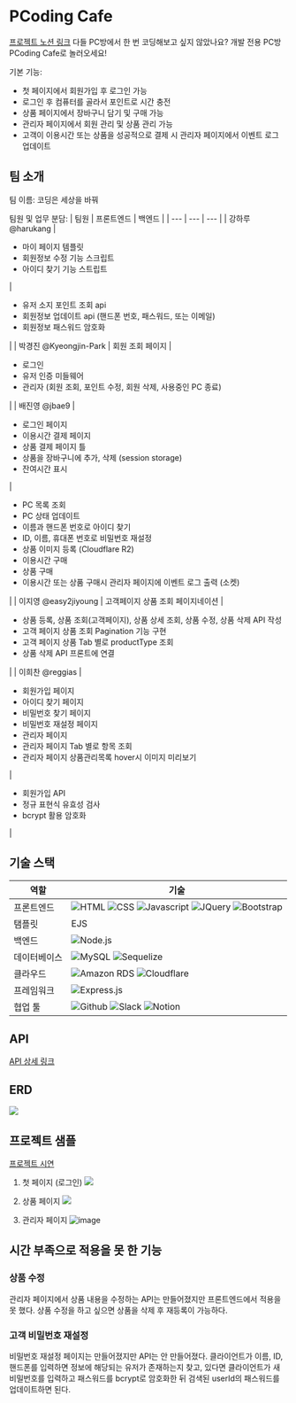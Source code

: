 # PCoding Cafe
[프로젝트 노션 링크](https://relic-cloth-7a9.notion.site/6-b63522904d0b434c933e4722ee4d506f)
다들 PC방에서 한 번 코딩해보고 싶지 않았나요? 개발 전용 PC방 PCoding Cafe로 놀러오세요!

기본 기능:
- 첫 페이지에서 회원가입 후 로그인 가능
- 로그인 후 컴퓨터를 골라서 포인트로 시간 충전
- 상품 페이지에서 장바구니 담기 및 구매 가능
- 관리자 페이지에서 회원 관리 및 상품 관리 가능
- 고객이 이용시간 또는 상품을 성공적으로 결제 시 관리자 페이지에서 이벤트 로그 업데이트

## 팀 소개
팀 이름: 코딩은 세상을 바꿔

팀원 및 업무 분담:
| 팀원 | 프론트엔드 | 백엔드 |
| --- | --- | --- |
| 강하루 @harukang | <ul><li>마이 페이지 템플릿</li><li>회원정보 수정 기능 스크립트</li><li>아이디 찾기 기능 스트립트</li></ul> | <ul><li>유저 소지 포인트 조회 api</li><li>회원정보 업데이트 api (핸드폰 번호, 패스워드, 또는 이메일)</li><li>회원정보 패스워드 암호화</li></ul> |
  | 박경진 @Kyeongjin-Park | 회원 조회 페이지 | <ul><li>로그인</li><li>유저 인증 미들웨어</li><li>관리자 (회원 조회, 포인트 수정, 회원 삭제, 사용중인 PC 종료)</li></ul> |
  | 배진영 @jbae9 | <ul><li>로그인 페이지</li><li>이용시간 결제 페이지</li><li>상품 결제 페이지 틀</li><li>상품을 장바구니에 추가, 삭제 (session storage)</li><li>잔여시간 표시</li></ul> | <ul><li>PC 목록 조회</li><li>PC 상태 업데이트</li><li>이름과 핸드폰 번호로 아이디 찾기</li><li>ID, 이름, 휴대폰 번호로 비밀번호 재설정</li><li>상품 이미지 등록 (Cloudflare R2)</li><li>이용시간 구매</li><li>상품 구매</li><li>이용시간 또는 상품 구매시 관리자 페이지에 이벤트 로그 출력 (소켓)</li></ul> |
  | 이지영 @easy2jiyoung | 고객페이지 상품 조회 페이지네이션 | <ul><li>상품 등록, 상품 조회(고객페이지), 상품 상세 조회, 상품 수정, 상품 삭제 API 작성</li><li>고객 페이지 상품 조회 Pagination 기능 구현</li><li>고객 페이지 상품 Tab 별로 productType 조회</li><li>상품 삭제 API 프론트에 연결</li></ul> |
  | 이희찬 @reggias | <ul><li>회원가입 페이지</li><li>아이디 찾기 페이지</li><li>비밀번호 찾기 페이지</li><li>비밀번호 재설정 페이지</li><li>관리자 페이지</li><li>관리자 페이지 Tab 별로 항목 조회</li><li>관리자 페이지 상품관리목록 hover시 이미지 미리보기</li></ul> | <ul><li>회원가입 API</li><li>정규 표현식 유효성 검사</li><li>bcrypt 활용 암호화</li></ul> | 

## 기술 스택
| 역할 | 기술 |
| --- | --- |
| 프론트엔드 | ![HTML](https://img.shields.io/badge/HTML-239120?style=for-the-badge&logo=html5&logoColor=white) ![CSS](https://img.shields.io/badge/CSS-239120?&style=for-the-badge&logo=css3&logoColor=white) ![Javascript](https://img.shields.io/badge/JavaScript-323330?style=for-the-badge&logo=javascript&logoColor=F7DF1E) ![JQuery](https://img.shields.io/badge/jQuery-0769AD?style=for-the-badge&logo=jquery&logoColor=white) ![Bootstrap](https://img.shields.io/badge/Bootstrap-563D7C?style=for-the-badge&logo=bootstrap&logoColor=white) |
| 탬플릿 | EJS |
| 백엔드 | ![Node.js](https://img.shields.io/badge/Node.js-43853D?style=for-the-badge&logo=node.js&logoColor=white) |
| 데이터베이스 | ![MySQL](https://img.shields.io/badge/MySQL-005C84?style=for-the-badge&logo=mysql&logoColor=white) ![Sequelize](https://img.shields.io/badge/Sequelize-52B0E7?style=for-the-badge&logo=Sequelize&logoColor=white) |
| 클라우드 | ![Amazon RDS](https://img.shields.io/badge/Amazon_AWS-232F3E?style=for-the-badge&logo=amazon-aws&logoColor=white) ![Cloudflare](https://img.shields.io/badge/Cloudflare-F38020?style=for-the-badge&logo=Cloudflare&logoColor=white) |
| 프레임워크 | ![Express.js](https://img.shields.io/badge/Express.js-404D59?style=for-the-badge) |
| 협업 툴 | ![Github](https://img.shields.io/badge/GitHub-100000?style=for-the-badge&logo=github&logoColor=white) ![Slack](https://img.shields.io/badge/Slack-4A154B?style=for-the-badge&logo=slack&logoColor=white) ![Notion](https://img.shields.io/badge/Notion-000000?style=for-the-badge&logo=notion&logoColor=white) |

## API
[API 상세 링크](https://www.notion.so/6-b63522904d0b434c933e4722ee4d506f?pvs=4#5ab2a023463e4178af5e7702457d463a)

## ERD
![](https://relic-cloth-7a9.notion.site/image/https%3A%2F%2Fs3-us-west-2.amazonaws.com%2Fsecure.notion-static.com%2Ff971ac52-9afd-4972-a85f-b34e1b2d22ac%2FUntitled.png?id=7d0471ac-4506-4eee-97e6-5744160b843d&table=block&spaceId=c4b6c9fd-2454-42e3-bbf3-a8a5411db531&width=880&userId=&cache=v2)

## 프로젝트 샘플
[프로젝트 시연](https://www.youtube.com/watch?v=1so8hez1LLo)

1. 첫 페이지 (로그인)
![](https://relic-cloth-7a9.notion.site/image/https%3A%2F%2Fs3-us-west-2.amazonaws.com%2Fsecure.notion-static.com%2Fc9980dcd-56c8-4fe0-908f-15e7299a5854%2FUntitled.png?id=b977b69c-9f72-4729-9dd7-6424a0563aa0&table=block&spaceId=c4b6c9fd-2454-42e3-bbf3-a8a5411db531&width=2000&userId=&cache=v2)

2. 상품 페이지
![](https://relic-cloth-7a9.notion.site/image/https%3A%2F%2Fs3-us-west-2.amazonaws.com%2Fsecure.notion-static.com%2Fefc94ad6-6303-43bc-b3bc-4f8203d3a28c%2FUntitled.png?id=3ab110fd-7a3d-4eca-8b33-7b366afcbbff&table=block&spaceId=c4b6c9fd-2454-42e3-bbf3-a8a5411db531&width=2000&userId=&cache=v2)

3. 관리자 페이지
![image](https://github.com/jbae9/pc-cafe-project_team6/assets/20327256/36a28854-de8e-4e44-8795-fc7a721574b4)


## 시간 부족으로 적용을 못 한 기능
### 상품 수정
관리자 페이지에서 상품 내용을 수정하는 API는 만들어졌지만 프론트엔드에서 적용을 못 했다. 상품 수정을 하고 싶으면 상품을 삭제 후 재등록이 가능하다.

### 고객 비밀번호 재설정
비밀번호 재설정 페이지는 만들어졌지만 API는 안 만들어졌다. 클라이언트가 이름, ID, 핸드폰를 입력하면 정보에 해당되는 유저가 존재하는지 찾고, 있다면 클라이언트가 새 비밀번호를 입력하고 패스워드를 bcrypt로 암호화한 뒤 검색된 userId의 패스워드를 업데이트하면 된다.

